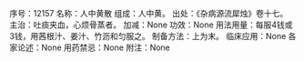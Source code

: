 序号：12157
名称：人中黄散
组成：人中黄。
出处：《杂病源流犀烛》卷十七。
主治：吐痰夹血，心烦骨蒸者。
加减：None
功效：None
用法用量：每服4钱或3钱，用茜根汁、姜汁、竹沥和匀服之。
制备方法：上为末。
临床应用：None
各家论述：None
用药禁忌：None
附注：None
